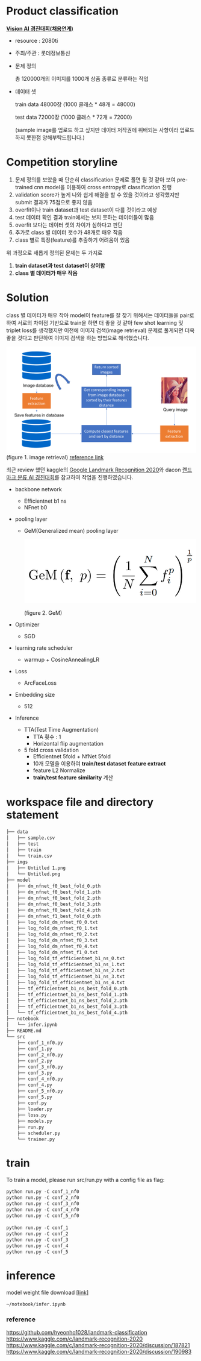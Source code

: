 # Product classification
**[Vision AI 경진대회(채용연계)](https://megaproduct.lotte.net/competitionSummary/6)**
- resource : 2080ti
- 주최/주관 : 롯데정보통신


- 문제 정의

    총 120000개의 이미지를 1000개 상품 종류로 분류하는 작업

- 데이터 셋

    train data 48000장 (1000 클래스 * 48개 = 48000)

    test data 72000장 (1000 클래스 * 72개 = 72000)

    (sample image를 업로드 하고 싶지만 데이터 저작권에 위배되는 사항이라 업로드하지 못한점 양해부탁드립니다.)
    
# Competition storyline

1. 문제 정의를 보았을 때 단순히 classification 문제로 풀면 될 것 같아 보여 pre-trained cnn model을 이용하여 cross entropy로 classification 진행
2. validation score가 높게 나와 쉽게 해결을 할 수 있을 것이라고 생각했지만 submit 결과가 75점으로 좋지 않음
3. overfit이나 train dataset과 test dataset이 다를 것이라고 예상
4. test 데이터 확인 결과 train에서는 보지 못하는 데이터들이 많음
5. overfit 보다는 데이터 셋의 차이가 심하다고 판단
6. 추가로 class 별 데이터 갯수가 48개로 매우 작음
7. class 별로 특징(feature)를 추출하기 어려움이 있음

위 과정으로 새롭게 정의된 문제는 두 가지로 

1. **train dataset과 test dataset이 상이함**
2. **class 별 데이터가 매우 작음** 

# Solution

class 별 데이터가 매우 작아 model이 feature를 잘 찾기 위해서는 데이터들을 pair로 하여 서로의 차이점 기반으로 train을 하면 더 좋을 것 같아 few shot learning 및 triplet loss를 생각했지만 이전에 이미지 검색(image retrieval) 문제로 풀게되면 더욱 좋을 것다고 판단하여 이미지 검색을 하는 방법으로 해석했습니다.

![imgs/Untitled.png](imgs/Untitled.png)
(figure 1. image retrieval) 
[reference link](https://medium.com/sicara/keras-tutorial-content-based-image-retrieval-convolutional-denoising-autoencoder-dc91450cc511)

최근 review 했던 kaggle의 [Google Landmark Recognition 2020](https://www.kaggle.com/c/landmark-recognition-2020/rules)와 dacon [랜드마크 분류 AI 경진대회](https://dacon.io/competitions/official/235585/overview/description/)를 참고하여 작업을 진행하였습니다.

- backbone network
    - Efficientnet b1 ns
    - NFnet b0
- pooling layer
    - GeM(Generalized mean) pooling layer

        ![(imgs/Untitled%201.png](imgs/Untitled%201.png)
        
        (figure 2. GeM)

- Optimizer
    - SGD
- learning rate scheduler
    - warmup + CosineAnnealingLR
- Loss
    - ArcFaceLoss
- Embedding size
    - 512
- Inference
    - TTA(Test Time Augmentation)
        - TTA 횟수 : 1
        - Horizontal flip augmentation
    - 5 fold cross validation
        - Efficientnet 5fold + NfNet 5fold
        - 10개 모델을 이용하여 **train/test dataset** **feature extract**
        - feature L2 Normalize
        - **train/test feature similarity** 계산

# workspace file and directory statement
```
├── data
│   ├── sample.csv
│   ├── test
│   ├── train
│   └── train.csv
├── imgs
│   ├── Untitled 1.png
│   └── Untitled.png
├── model
│   ├── dm_nfnet_f0_best_fold_0.pth
│   ├── dm_nfnet_f0_best_fold_1.pth
│   ├── dm_nfnet_f0_best_fold_2.pth
│   ├── dm_nfnet_f0_best_fold_3.pth
│   ├── dm_nfnet_f0_best_fold_4.pth
│   ├── dm_nfnet_f1_best_fold_0.pth
│   ├── log_fold_dm_nfnet_f0_0.txt
│   ├── log_fold_dm_nfnet_f0_1.txt
│   ├── log_fold_dm_nfnet_f0_2.txt
│   ├── log_fold_dm_nfnet_f0_3.txt
│   ├── log_fold_dm_nfnet_f0_4.txt
│   ├── log_fold_dm_nfnet_f1_0.txt
│   ├── log_fold_tf_efficientnet_b1_ns_0.txt
│   ├── log_fold_tf_efficientnet_b1_ns_1.txt
│   ├── log_fold_tf_efficientnet_b1_ns_2.txt
│   ├── log_fold_tf_efficientnet_b1_ns_3.txt
│   ├── log_fold_tf_efficientnet_b1_ns_4.txt
│   ├── tf_efficientnet_b1_ns_best_fold_0.pth
│   ├── tf_efficientnet_b1_ns_best_fold_1.pth
│   ├── tf_efficientnet_b1_ns_best_fold_2.pth
│   ├── tf_efficientnet_b1_ns_best_fold_3.pth
│   └── tf_efficientnet_b1_ns_best_fold_4.pth
├── notebook
│   └── infer.ipynb
├── README.md
└── src
    ├── conf_1_nf0.py
    ├── conf_1.py
    ├── conf_2_nf0.py
    ├── conf_2.py
    ├── conf_3_nf0.py
    ├── conf_3.py
    ├── conf_4_nf0.py
    ├── conf_4.py
    ├── conf_5_nf0.py
    ├── conf_5.py
    ├── conf.py
    ├── loader.py
    ├── loss.py
    ├── models.py
    ├── run.py
    ├── scheduler.py
    └── trainer.py
```

# train
To train a model, please run src/run.py with a config file as flag:
```
python run.py -C conf_1_nf0
python run.py -C conf_2_nf0
python run.py -C conf_3_nf0
python run.py -C conf_4_nf0
python run.py -C conf_5_nf0

python run.py -C conf_1
python run.py -C conf_2
python run.py -C conf_3
python run.py -C conf_4
python run.py -C conf_5

```

# inference
model weight file download [[link]](https://drive.google.com/drive/folders/1OMYSN8Za9URVVYeqoUKqq82ti6hpkinj?usp=sharing)
```
~/notebook/infer.ipynb
```


### reference
https://github.com/hyeonho1028/landmark-classification \
https://www.kaggle.com/c/landmark-recognition-2020 \
https://www.kaggle.com/c/landmark-recognition-2020/discussion/187821 \
https://www.kaggle.com/c/landmark-recognition-2020/discussion/190983
